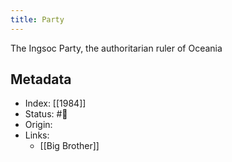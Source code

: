 ```yaml
---
title: Party
---
```


The Ingsoc Party, the authoritarian ruler of Oceania

## Metadata
- Index: [[1984]]
- Status: #🌱   
- Origin: 
- Links:
	- [[Big Brother]]